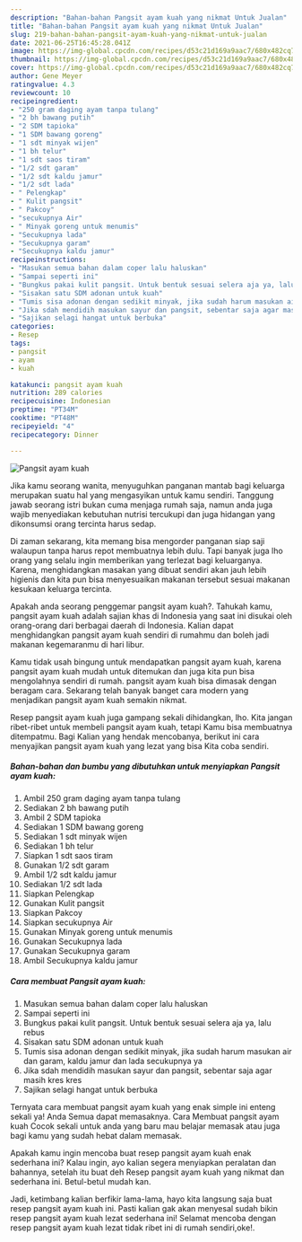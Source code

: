 ```yaml
---
description: "Bahan-bahan Pangsit ayam kuah yang nikmat Untuk Jualan"
title: "Bahan-bahan Pangsit ayam kuah yang nikmat Untuk Jualan"
slug: 219-bahan-bahan-pangsit-ayam-kuah-yang-nikmat-untuk-jualan
date: 2021-06-25T16:45:28.041Z
image: https://img-global.cpcdn.com/recipes/d53c21d169a9aac7/680x482cq70/pangsit-ayam-kuah-foto-resep-utama.jpg
thumbnail: https://img-global.cpcdn.com/recipes/d53c21d169a9aac7/680x482cq70/pangsit-ayam-kuah-foto-resep-utama.jpg
cover: https://img-global.cpcdn.com/recipes/d53c21d169a9aac7/680x482cq70/pangsit-ayam-kuah-foto-resep-utama.jpg
author: Gene Meyer
ratingvalue: 4.3
reviewcount: 10
recipeingredient:
- "250 gram daging ayam tanpa tulang"
- "2 bh bawang putih"
- "2 SDM tapioka"
- "1 SDM bawang goreng"
- "1 sdt minyak wijen"
- "1 bh telur"
- "1 sdt saos tiram"
- "1/2 sdt garam"
- "1/2 sdt kaldu jamur"
- "1/2 sdt lada"
- " Pelengkap"
- " Kulit pangsit"
- " Pakcoy"
- "secukupnya Air"
- " Minyak goreng untuk menumis"
- "Secukupnya lada"
- "Secukupnya garam"
- "Secukupnya kaldu jamur"
recipeinstructions:
- "Masukan semua bahan dalam coper lalu haluskan"
- "Sampai seperti ini"
- "Bungkus pakai kulit pangsit. Untuk bentuk sesuai selera aja ya, lalu rebus"
- "Sisakan satu SDM adonan untuk kuah"
- "Tumis sisa adonan dengan sedikit minyak, jika sudah harum masukan air dan garam, kaldu jamur dan lada secukupnya ya"
- "Jika sdah mendidih masukan sayur dan pangsit, sebentar saja agar masih kres kres"
- "Sajikan selagi hangat untuk berbuka"
categories:
- Resep
tags:
- pangsit
- ayam
- kuah

katakunci: pangsit ayam kuah 
nutrition: 289 calories
recipecuisine: Indonesian
preptime: "PT34M"
cooktime: "PT48M"
recipeyield: "4"
recipecategory: Dinner

---
```



![Pangsit ayam kuah](https://img-global.cpcdn.com/recipes/d53c21d169a9aac7/680x482cq70/pangsit-ayam-kuah-foto-resep-utama.jpg)

Jika kamu seorang wanita, menyuguhkan panganan mantab bagi keluarga merupakan suatu hal yang mengasyikan untuk kamu sendiri. Tanggung jawab seorang istri bukan cuma menjaga rumah saja, namun anda juga wajib menyediakan kebutuhan nutrisi tercukupi dan juga hidangan yang dikonsumsi orang tercinta harus sedap.

Di zaman  sekarang, kita memang bisa mengorder panganan siap saji walaupun tanpa harus repot membuatnya lebih dulu. Tapi banyak juga lho orang yang selalu ingin memberikan yang terlezat bagi keluarganya. Karena, menghidangkan masakan yang dibuat sendiri akan jauh lebih higienis dan kita pun bisa menyesuaikan makanan tersebut sesuai makanan kesukaan keluarga tercinta. 



Apakah anda seorang penggemar pangsit ayam kuah?. Tahukah kamu, pangsit ayam kuah adalah sajian khas di Indonesia yang saat ini disukai oleh orang-orang dari berbagai daerah di Indonesia. Kalian dapat menghidangkan pangsit ayam kuah sendiri di rumahmu dan boleh jadi makanan kegemaranmu di hari libur.

Kamu tidak usah bingung untuk mendapatkan pangsit ayam kuah, karena pangsit ayam kuah mudah untuk ditemukan dan juga kita pun bisa mengolahnya sendiri di rumah. pangsit ayam kuah bisa dimasak dengan beragam cara. Sekarang telah banyak banget cara modern yang menjadikan pangsit ayam kuah semakin nikmat.

Resep pangsit ayam kuah juga gampang sekali dihidangkan, lho. Kita jangan ribet-ribet untuk membeli pangsit ayam kuah, tetapi Kamu bisa membuatnya ditempatmu. Bagi Kalian yang hendak mencobanya, berikut ini cara menyajikan pangsit ayam kuah yang lezat yang bisa Kita coba sendiri.

<!--inarticleads1-->

##### Bahan-bahan dan bumbu yang dibutuhkan untuk menyiapkan Pangsit ayam kuah:

1. Ambil 250 gram daging ayam tanpa tulang
1. Sediakan 2 bh bawang putih
1. Ambil 2 SDM tapioka
1. Sediakan 1 SDM bawang goreng
1. Sediakan 1 sdt minyak wijen
1. Sediakan 1 bh telur
1. Siapkan 1 sdt saos tiram
1. Gunakan 1/2 sdt garam
1. Ambil 1/2 sdt kaldu jamur
1. Sediakan 1/2 sdt lada
1. Siapkan  Pelengkap
1. Gunakan  Kulit pangsit
1. Siapkan  Pakcoy
1. Siapkan secukupnya Air
1. Gunakan  Minyak goreng untuk menumis
1. Gunakan Secukupnya lada
1. Gunakan Secukupnya garam
1. Ambil Secukupnya kaldu jamur




<!--inarticleads2-->

##### Cara membuat Pangsit ayam kuah:

1. Masukan semua bahan dalam coper lalu haluskan
1. Sampai seperti ini
1. Bungkus pakai kulit pangsit. Untuk bentuk sesuai selera aja ya, lalu rebus
1. Sisakan satu SDM adonan untuk kuah
1. Tumis sisa adonan dengan sedikit minyak, jika sudah harum masukan air dan garam, kaldu jamur dan lada secukupnya ya
1. Jika sdah mendidih masukan sayur dan pangsit, sebentar saja agar masih kres kres
1. Sajikan selagi hangat untuk berbuka




Ternyata cara membuat pangsit ayam kuah yang enak simple ini enteng sekali ya! Anda Semua dapat memasaknya. Cara Membuat pangsit ayam kuah Cocok sekali untuk anda yang baru mau belajar memasak atau juga bagi kamu yang sudah hebat dalam memasak.

Apakah kamu ingin mencoba buat resep pangsit ayam kuah enak sederhana ini? Kalau ingin, ayo kalian segera menyiapkan peralatan dan bahannya, setelah itu buat deh Resep pangsit ayam kuah yang nikmat dan sederhana ini. Betul-betul mudah kan. 

Jadi, ketimbang kalian berfikir lama-lama, hayo kita langsung saja buat resep pangsit ayam kuah ini. Pasti kalian gak akan menyesal sudah bikin resep pangsit ayam kuah lezat sederhana ini! Selamat mencoba dengan resep pangsit ayam kuah lezat tidak ribet ini di rumah sendiri,oke!.

